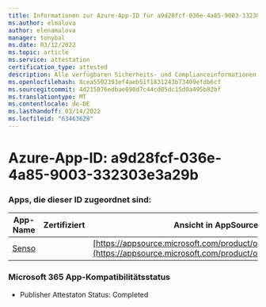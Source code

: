 ```yaml
---
title: Informationen zur Azure-App-ID für a9d28fcf-036e-4a85-9003-332303e3a29b
ms.author: elmalova
author: elenamalova
manager: tonybal
ms.date: 03/12/2022
ms.topic: article
ms.service: attestation
certification_type: attested
description: Alle verfügbaren Sicherheits- und Complianceinformationen für a9d28fcf-036e-4a85-9003-332303e3a29b.
ms.openlocfilehash: 8cea5502393ef4aeb51f1831243b73409efdb6cf
ms.sourcegitcommit: 4d215076edbae690d7c44cd05dc15d0a495b82bf
ms.translationtype: MT
ms.contentlocale: de-DE
ms.lasthandoff: 03/14/2022
ms.locfileid: "63463628"
---
```

# <a name="azure-app-id-a9d28fcf-036e-4a85-9003-332303e3a29b"></a>Azure-App-ID: a9d28fcf-036e-4a85-9003-332303e3a29b


### <a name="apps-associated-with-this-id"></a>Apps, die dieser ID zugeordnet sind:
| **App-Name** | **Zertifiziert** | **Ansicht in AppSource** |
|--------------|---------------|-----------------------|
| [Senso](../forward/WA200002571) |  | [https://appsource.microsoft.com/product/office/WA200002571](https://appsource.microsoft.com/product/office/WA200002571) |

### <a name="microsoft-365-app-compliance-status"></a>Microsoft 365 App-Kompatibilitätsstatus
- Publisher Attestaton Status: Completed
